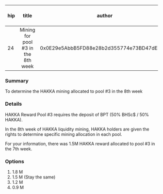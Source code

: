 | hip | title | author | created | duration | Snapshot Block Number |
|----------|:----------:|:----------:|:----------:|:----------:|:----------:|
| 24 | Mining for pool #3 in the 8th week | 0x0E29e5AbbB5FD88e28b2d355774e73BD47dE3bcd | 2020-10-20 12:30 | 1 | 11093437 |


### Summary
To determine the HAKKA mining allocated to pool #3 in the 8th week

### Details

HAKKA Reward Pool #3 requires the deposit of BPT (50% BHSc$ / 50% HAKKA).

In the 8th week of HAKKA liquidity mining, HAKKA holders are given the rights to determine specific mining allocation in each pool.

For your information, there was 1.5M HAKKA reward allocated to pool #3 in the 7th week.

### Options
1. 1.8 M 
2. 1.5 M (Stay the same)
3. 1.2 M
4. 0.9 M
